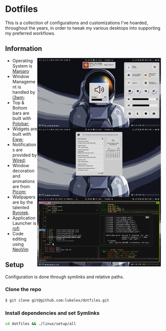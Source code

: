 # Dotfiles

This is a collection of configurations and customizations I've hoarded,
throughout the years, in order to tweak my various desktops into
supporting my preferred workflows.

## Information

<img src="preview.jpg" alt="Rice Showcase" align="right" width="400px">

* Operating System is [Manjaro](https://manjaro.org/)
* Window Management is handled by [i3wm](https://github.com/Airblader/i3);
* Top & Bottom bars are built with [Polybar](https://github.com/polybar/polybar);
* Widgets are built with [Eww](https://github.com/elkowar/eww);
* Notifications are provided by [Wired](https://github.com/Toqozz/wired-notify);
* Window decoration and animations are from [Picom](https://github.com/yshui/picom);
* Wallpapers are by the talented [Byrotek](https://www.patreon.com/byrotek).
* Application Launcher is [rofi](https://github.com/davatorium/rofi)
* Code editing using [NeoVim](https://neovim.io/)

## Setup

Configuration is done through symlinks and relative paths.

### Clone the repo

```sh
$ git clone git@github.com:lukelex/dotfiles.git
```
### Install dependencies and set Symlinks

```sh
cd dotfiles && ./linux/setup/all
```
